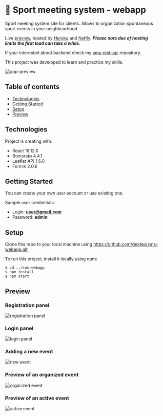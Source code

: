 # 🏃 Sport meeting system - webapp

Sport meeting system site for clients. 
Allows to organization spontaneous sport events in your neighbourhood.

Live [preview](https://sportmeetingsystem.netlify.app), hosted by [Heroku](https://www.heroku.com/) and [Netfly](https://www.netlify.com/). 
__*Please note due of hosting limits the first load can take a while.*__

If your interested about backend check my [sms-rest-api](https://github.com/dextep/sms-rest-api) repository.

This project was developed to learn and practice my skills.

![app-preview](https://i.ibb.co/zXDFfms/5.png)


## Table of contents

* [Technologies](#technologies)
* [Getting Started](#getting-started)
* [Setup](#setup)
* [Preview](#preview)

## Technologies

Project is creating with:

* React 16.12.0
* Bootsratp 4.4.1
* Leaflet API 1.6.0
* Formik 2.0.6

## Getting Started

You can create your own user account or use existing one.

Sample user credentials:

- Login: **user@gmail.com**
- Password: **admin**

## Setup

Clone this repo to your local machine using https://github.com/dextep/sms-webapp.git

To run this project, install it locally using npm:
```
$ cd ../sms-webapp
$ npm install
$ npm start
```

## Preview

### Registration panel

![registration panel](https://i.ibb.co/0KL2hvd/Screenshot-2020-04-26-at-16-11-01.png)

### Login panel

![login panel](https://i.ibb.co/GWb9MqX/Screenshot-2020-04-26-at-16-09-54.png)

### Adding a new event

![new event](https://i.ibb.co/5KnBxGy/3.png)

### Preview of an organized event

![organized event](https://i.ibb.co/HYTJd7b/4.png)

### Preview of an active event

![active event](https://i.ibb.co/zXDFfms/5.png)


